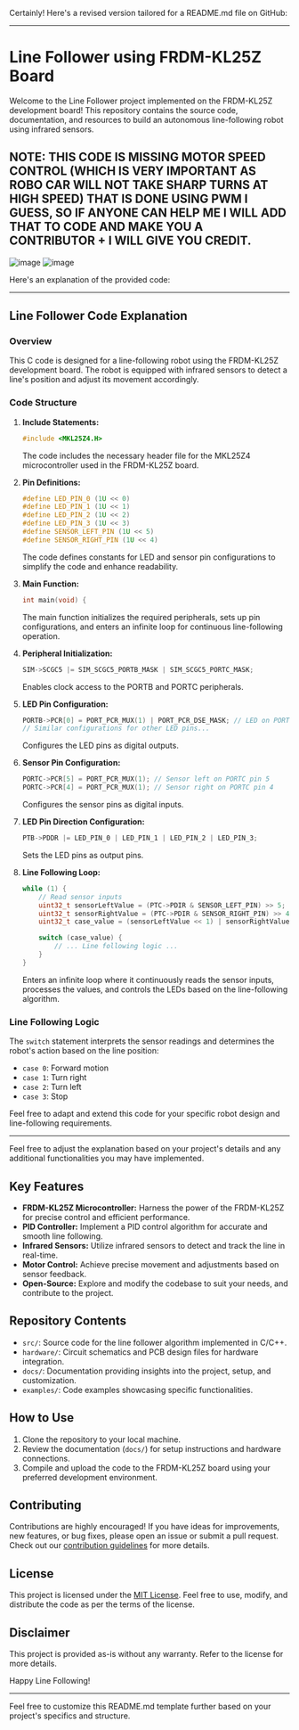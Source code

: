 Certainly! Here's a revised version tailored for a README.md file on GitHub:

---

# Line Follower using FRDM-KL25Z Board
Welcome to the Line Follower project implemented on the FRDM-KL25Z development board! This repository contains the source code, documentation, and resources to build an autonomous line-following robot using infrared sensors.

## NOTE: THIS CODE IS MISSING MOTOR SPEED CONTROL (WHICH IS VERY IMPORTANT AS ROBO CAR WILL NOT TAKE SHARP TURNS AT HIGH SPEED) THAT IS DONE USING PWM I GUESS, SO IF ANYONE CAN HELP ME I WILL ADD THAT TO CODE AND MAKE YOU A CONTRIBUTOR + I WILL GIVE YOU CREDIT. 


 ![image](https://github.com/Rahul-Cheruku/Line-Follower-using-FRDM-KL25Z-Board/assets/77064752/a3e7edb6-4a09-4d43-a1db-550d5ea50dd3)
 ![image](https://github.com/Rahul-Cheruku/Line-Follower-using-FRDM-KL25Z-Board/assets/77064752/12e6f215-debd-419d-8aa9-b5cfe5dbb7a3)

Here's an explanation of the provided code:

---

## Line Follower Code Explanation

### Overview

This C code is designed for a line-following robot using the FRDM-KL25Z development board. The robot is equipped with infrared sensors to detect a line's position and adjust its movement accordingly.

### Code Structure

1. **Include Statements:**
   ```c
   #include <MKL25Z4.H>
   ```
   The code includes the necessary header file for the MKL25Z4 microcontroller used in the FRDM-KL25Z board.

2. **Pin Definitions:**
   ```c
   #define LED_PIN_0 (1U << 0)
   #define LED_PIN_1 (1U << 1)
   #define LED_PIN_2 (1U << 2)
   #define LED_PIN_3 (1U << 3)
   #define SENSOR_LEFT_PIN (1U << 5)
   #define SENSOR_RIGHT_PIN (1U << 4)
   ```
   The code defines constants for LED and sensor pin configurations to simplify the code and enhance readability.

3. **Main Function:**
   ```c
   int main(void) {
   ```
   The main function initializes the required peripherals, sets up pin configurations, and enters an infinite loop for continuous line-following operation.

4. **Peripheral Initialization:**
   ```c
   SIM->SCGC5 |= SIM_SCGC5_PORTB_MASK | SIM_SCGC5_PORTC_MASK;
   ```
   Enables clock access to the PORTB and PORTC peripherals.

5. **LED Pin Configuration:**
   ```c
   PORTB->PCR[0] = PORT_PCR_MUX(1) | PORT_PCR_DSE_MASK; // LED on PORTB pin 0
   // Similar configurations for other LED pins...
   ```
   Configures the LED pins as digital outputs.

6. **Sensor Pin Configuration:**
   ```c
   PORTC->PCR[5] = PORT_PCR_MUX(1); // Sensor left on PORTC pin 5
   PORTC->PCR[4] = PORT_PCR_MUX(1); // Sensor right on PORTC pin 4
   ```
   Configures the sensor pins as digital inputs.

7. **LED Pin Direction Configuration:**
   ```c
   PTB->PDDR |= LED_PIN_0 | LED_PIN_1 | LED_PIN_2 | LED_PIN_3;
   ```
   Sets the LED pins as output pins.

8. **Line Following Loop:**
   ```c
   while (1) {
       // Read sensor inputs
       uint32_t sensorLeftValue = (PTC->PDIR & SENSOR_LEFT_PIN) >> 5;
       uint32_t sensorRightValue = (PTC->PDIR & SENSOR_RIGHT_PIN) >> 4;
       uint32_t case_value = (sensorLeftValue << 1) | sensorRightValue;

       switch (case_value) {
           // ... Line following logic ...
       }
   }
   ```
   Enters an infinite loop where it continuously reads the sensor inputs, processes the values, and controls the LEDs based on the line-following algorithm.

### Line Following Logic

The `switch` statement interprets the sensor readings and determines the robot's action based on the line position:

- `case 0`: Forward motion
- `case 1`: Turn right
- `case 2`: Turn left
- `case 3`: Stop

Feel free to adapt and extend this code for your specific robot design and line-following requirements.

---

Feel free to adjust the explanation based on your project's details and any additional functionalities you may have implemented.



## Key Features

- **FRDM-KL25Z Microcontroller:** Harness the power of the FRDM-KL25Z for precise control and efficient performance.
- **PID Controller:** Implement a PID control algorithm for accurate and smooth line following.
- **Infrared Sensors:** Utilize infrared sensors to detect and track the line in real-time.
- **Motor Control:** Achieve precise movement and adjustments based on sensor feedback.
- **Open-Source:** Explore and modify the codebase to suit your needs, and contribute to the project.

## Repository Contents

- `src/`: Source code for the line follower algorithm implemented in C/C++.
- `hardware/`: Circuit schematics and PCB design files for hardware integration.
- `docs/`: Documentation providing insights into the project, setup, and customization.
- `examples/`: Code examples showcasing specific functionalities.

## How to Use

1. Clone the repository to your local machine.
2. Review the documentation (`docs/`) for setup instructions and hardware connections.
3. Compile and upload the code to the FRDM-KL25Z board using your preferred development environment.

## Contributing

Contributions are highly encouraged! If you have ideas for improvements, new features, or bug fixes, please open an issue or submit a pull request. Check out our [contribution guidelines](CONTRIBUTING.md) for more details.

## License

This project is licensed under the [MIT License](LICENSE). Feel free to use, modify, and distribute the code as per the terms of the license.

## Disclaimer

This project is provided as-is without any warranty. Refer to the license for more details.

Happy Line Following!

---

Feel free to customize this README.md template further based on your project's specifics and structure.
